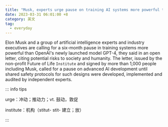 ```yaml
---
title: "Musk, experts urge pause on training AI systems more powerful than GPT-4"
date: 2023-03-31 06:01:00 +8
category: 英文
tag:
  - everyday
---
```


Elon Musk and a group of artificial intelligence experts and industry executives are calling for a six-month pause in training systems more powerful than OpenAI's newly launched model GPT-4, they said in an open letter, citing potential risks to society and humanity. The letter, issued by the non-profit Future of Life `Institute` and signed by more than 1,000 people including Musk, called for a pause on advanced AI development until shared safety protocols for such designs were developed, implemented and audited by independent experts.

::: info tips

urge：冲动；推动力；vt. 鼓动，敦促

institute：机构（stitut- stit- 建立；放）

:::

